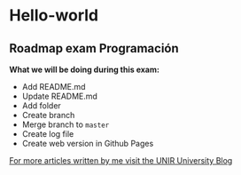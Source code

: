 # Hello-world

## Roadmap exam Programación

**What we will be doing during this exam:**

- Add README.md
- Update README.md
- Add folder
- Create branch
- Merge branch to `master`
- Create log file
- Create web version in Github Pages

[For more articles written by me visit the UNIR University Blog](http://alumnos.unir.net/kathelijneberkhout/)


